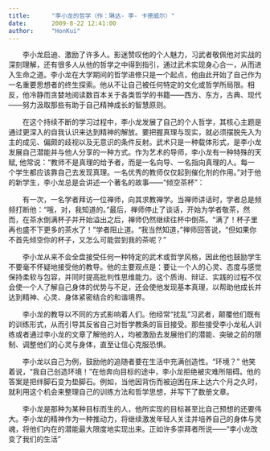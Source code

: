 ```yaml
---
title:      "李小龙的哲学（作：琳达- 李- 卡德威尔）"
date:       2009-8-22 12:41:00
author:     "HonKui"
---
```


　　李小龙启迪、激励了许多人。影迷赞叹他的个人魅力，习武者敬佩他对实战的深刻理解，还有很多人从他的哲学之中得到指引，通过武术实现身心合一，从而进入生命之道。李小龙在大学期间的哲学进修只是一个起点，他由此开始了自己作为一名重要思想者的终生探索。他从不让自己被任何特定的文化或哲学所局限。相反，他冷静而贪婪地阅读数百本关于各类哲学的书籍——西方、东方，古典、现代——努力汲取那些有助于自己精神成长的智慧原则。

　　在这个持续不断的学习过程中，李小龙发展了自己的个人哲学，其核心主题是通过更深入的自我认识来达到精神的解放。要把握真理与现实，就必须摆脱先入为主的成见、偏颇的歧视以及无意识的条件反射。武术只是一种载体形式，是李小龙发展自己潜能并与他人分享的一种方式。作为艺术的导师，李小龙有一种特殊的天赋, 他常说：“教师不是真理的给予者，而是一名向导、一名指向真理的人。每一个学生都应该靠自己去发现真理。一名优秀的教师仅仅起到催化剂的作用。”对于他的新学生，李小龙总是会讲述一个著名的故事——“倾空茶杯”： 

　　有一次，一名学者拜访一位禅师，向其求教禅学。当禅师讲话时，学者总是频频打断他：“哦，对，我知道的。”最后，禅师停止了谈话，开始为学者敬茶，然而，在茶水倒满杯子并开始溢出之后，禅师仍然继续往杯中倒茶。“满了！杯子里再也盛不下更多的茶水了！”学者阻止道。“我当然知道，”禅师回答说，“但如果你不首先倾空你的杯子，又怎么可能尝到我的茶呢？” 

　　李小龙从来不会全盘接受任何一种特定的武术或哲学风格，因此他也鼓励学生不要毫不怀疑地接受他的教导。他的主要观点是：要让一个人的心灵、态度与感觉保持柔软与包容，并同时提高批判性思维能力。这个质询、辩证、实践的过程不仅会使一个人了解自己身体的优势与不足，还会使他发现基本真理，以帮助他成长并达到精神、心灵、身体紧密结合的和谐境界。

　　李小龙的教导以不同的方式影响着人们。他经常“扰乱”习武者，颠覆他们既有的训练形式，从而引导其反省自己对哲学教条的盲目接受。那些接受李小龙私人训练或者通过李小龙的文章了解他的人，均被激励去发展他们的潜能、突破之前的限制、调整他们的心灵与身体，直至让信心克服恐惧。
  
　　李小龙以自己为例，鼓励他的追随者要在生活中充满创造性。“环境？” 他笑着说，“我自己创造环境！”在他奔向目标的途中，李小龙拒绝被灾难所阻碍。他的答案是把绊脚石变为垫脚石。例如，当他因背伤而被迫困在床上达六个月之久时，就利用这个机会来整理自己的训练方法和哲学思想，并写下了数册文章。
  
　　李小龙是那种为某种目标而生的人，他所实现的目标甚至比自己预想的还要伟大。李小龙的精神作为一种推动力，将继续激发年轻人关注并培养自己的身体与灵魂，将他们内在的潜能最大限度地实现出来。正如许多崇拜者所说——“李小龙改变了我们的生活”                   